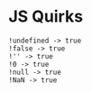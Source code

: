# JS Quirks
~~~~
!undefined -> true
!false -> true
!'' -> true
!0 -> true
!null -> true
!NaN -> true
~~~~